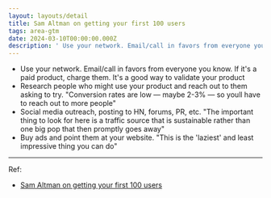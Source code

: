 ```yaml
---
layout: layouts/detail
title: Sam Altman on getting your first 100 users
tags: area-gtm
date: 2024-03-10T00:00:00.000Z
description: ' Use your network. Email/call in favors from everyone you know. If it''s a paid product, charge them. It''s a good way to validate your product Research peo... '
---
```

* Use your network. Email/call in favors from everyone you know. If it's a paid product, charge them. It's a good way to validate your product
* Research people who might use your product and reach out to them asking to try. "Conversion rates are low — maybe 2-3% — so youll have to reach out to more people"
* Social media outreach, posting to HN, forums, PR, etc. "The important thing to look for here is a traffic source that is sustainable rather than one big pop that then promptly goes away"
* Buy ads and point them at your website. "This is the 'laziest' and least impressive thing you can do"

--- 

Ref:
- <a href="https://www.youtube.com/watch?v=4XEJCR23yec">Sam Altman on getting your first 100 users
</a>
